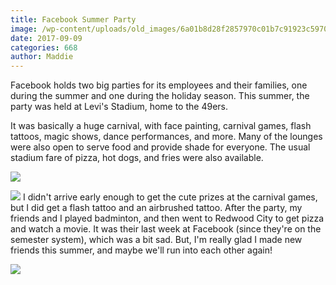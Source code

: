 ```yaml
---
title: Facebook Summer Party
image: /wp-content/uploads/old_images/6a01b8d28f2857970c01b7c91923c5970b-pi.jpg
date: 2017-09-09
categories: 668
author: Maddie
---
```



Facebook holds two big parties for its employees and their families, one during the summer and one during the holiday season. This summer, the party was held at Levi's Stadium, home to the 49ers.

It was basically a huge carnival, with face painting, carnival games, flash tattoos, magic shows, dance performances, and more. Many of the lounges were also open to serve food and provide shade for everyone. The usual stadium fare of pizza, hot dogs, and fries were also available.


![](/old_images/6a01b8d28f2857970c01b8d2a41a3c970c-pi.jpg)


![](/old_images/6a01b8d28f2857970c01b7c91a9e7a970b-pi.jpg)
I didn't arrive early enough to get the cute prizes at the carnival games, but I did get a flash tattoo and an airbrushed tattoo. After the party, my friends and I played badminton, and then went to Redwood City to get pizza and watch a movie. It was their last week at Facebook (since they're on the semester system), which was a bit sad. But, I'm really glad I made new friends this summer, and maybe we'll run into each other again!

![](/old_images/6a01b8d28f2857970c01bb09bddc1b970d-pi.jpg)
